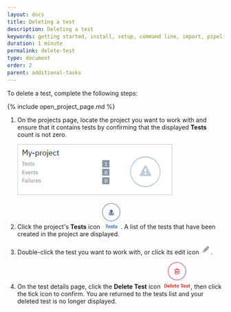 ```yaml
---
layout: docs
title: Deleting a test
description: Deleting a test
keywords: getting started, install, setup, command line, import, pipeline, update, samples, help
duration: 1 minute
permalink: delete-test
type: document
order: 2
parent: additional-tasks
---
```


To delete a test, complete the following steps:  
  
{% include open_project_page.md %}  
  
1. On the projects page, locate the project you want to work with and ensure that it contains tests by confirming that the displayed **Tests** count is not zero.
  
    ![Image of project showing test count](./dist/images/test-count.png)  
  
1. Click the project's **Tests** icon ![Image of project tests icon](./dist/images/icon-tests.png). A list of the tests that have been created in the project are displayed.   
  
1. Double-click the test you want to work with, or click its edit icon ![Image of edit icon](./dist/images/icon-edit.png).  
  
1. On the test details page, click the **Delete Test** icon ![Image of Delete Test icon icon](./dist/images/icon-delete-test.png), then click the tick icon to confirm. You are returned to the tests list and your deleted test is no longer displayed.
